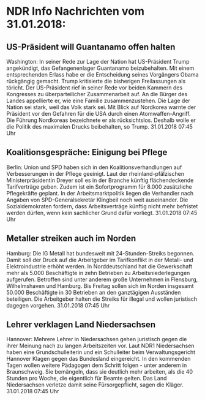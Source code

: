 # NDR Info Nachrichten vom 31.01.2018:


## US-Präsident will Guantanamo offen halten
Washington: In seiner Rede zur Lage der Nation hat US-Präsident Trump angekündigt, das Gefangenenlager Guantanamo beizubehalten. Mit einem entsprechenden Erlass habe er die Entscheidung seines Vorgängers Obama rückgängig gemacht. Trump kritisierte die bisherigen Freilassungen als töricht. Der US-Präsident rief in seiner Rede vor beiden Kammern des Kongresses zu überparteilicher Zusammenarbeit auf. An die Bürger des Landes appellierte er, wie eine Familie zusammenzustehen. Die Lage der Nation sei stark, weil das Volk stark sei. Mit Blick auf Nordkorea warnte der Präsident vor den Gefahren für die USA durch einen Atomwaffen-Angriff. Die Führung Nordkoreas bezeichnete er als rücksichtslos. Deshalb wolle er die Politik des maximalen Drucks beibehalten, so Trump. 31.01.2018 07:45 Uhr 

## Koalitionsgespräche: Einigung bei Pflege
Berlin:	Union und SPD haben sich in den Koalitionsverhandlungen auf Verbesserungen in der Pflege geeinigt. Laut der rheinland-pfälzischen Ministerpräsidentin Dreyer soll es in der Branche künftig flächendeckende Tarifverträge geben. Zudem ist ein Sofortprogramm für 8.000 zusätzliche Pflegekräfte geplant. In der Arbeitsmarktpolitik liegen die Verhandler nach Angaben von SPD-Generalsekretär Klingbeil noch weit auseinander. Die Sozialdemokraten fordern, dass Arbeitsverträge künftig nicht mehr befristet werden dürfen, wenn kein sachlicher Grund dafür vorliegt. 31.01.2018 07:45 Uhr 

## Metaller streiken auch im Norden
Hamburg:	Die IG Metall hat bundesweit mit 24-Stunden-Streiks begonnen. Damit soll der Druck auf die Arbeitgeber im Tarifkonflikt in der Metall- und Elektroindustrie erhöht werden. In Norddeutschland hat die Gewerkschaft mehr als 5.000 Beschäftigte in zehn Betrieben zu Arbeitsniederlegungen aufgerufen. Betroffen sind unter anderem große Unternehmen in Flensburg, Wilhelmshaven und Hamburg. Bis Freitag sollen sich im Norden insgesamt 50.000 Beschäftigte in 30 Betrieben an den ganztägigen Ausständen beteiligen. Die Arbeitgeber halten die Streiks für illegal und wollen juristisch dagegen vorgehen. 31.01.2018 07:45 Uhr 

## Lehrer verklagen Land Niedersachsen
Hannover: Mehrere Lehrer in Niedersachsen gehen juristisch gegen die ihrer Meinung nach zu langen Arbeitszeiten vor. Laut NDR1 Niedersachsen haben eine Grundschulleiterin und ein Schulleiter beim Verwaltungsgericht Hannover Klagen gegen das Bundesland eingereicht. In den kommenden Tagen wollen weitere Pädagogen dem Schritt folgen - unter anderem in Braunschweig. Sie bemängeln, dass sie deutlich mehr arbeiten, als die 40 Stunden pro Woche, die eigentlich für Beamte gelten. Das Land Niedersachsen verletze damit seine Fürsorgepflicht, sagen die Kläger. 31.01.2018 07:45 Uhr 
